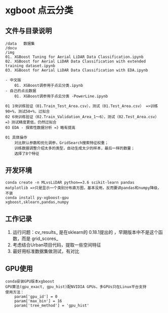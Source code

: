 # xgboot 点云分类 

## 文件与目录说明
    /data   数据集
    /docu
    /img
    01. XGBoost Tuning for Aerial LiDAR Data Classification.ipynb
    02. XGBoost for Aerial LiDAR Data Classification with extended training dataset.ipynb
    03. XGBoost for Aerial LiDAR Data Classification with EDA.ipynb

    - 中文版
        01. XGBoost调参用于点云分类.ipynb            
    - 自己的点云数据
        01. XGBoost调参用于点云分类 -PowerLine.ipynb

    01 1块训练验证（01.Train_Test_Area.csv），测试（01.Test_Area.csv） =>训练90+%，测试50+%，过拟合
    02 6块训练验证（02.Train_Validation_Area_1～6），测试（02.Test_Area.csv） =》测试精度更低，仍然过拟合
    03 EDA - 探索性数据分析 =》略有提高

    01 具体操作
        对比默认参数和优化调参，GridSearch搜索特征权重；
        训练数据调整介绍太多的类型，自动生成太少的样本，最后一样的数量；
        选择了8个特征

## 开发环境
    conda create -n MLvsLiDAR python==3.6 scikit-learn pandas 
    matplotlib =>只是显示一个类别分布直方图，基本没用，反而要讲pandas和numpy降级，不装
    conda install py-xgboost-gpu
    xgboost,sklearn,pandas,numpy
## 工作记录
1. 运行问题：cv_results_ 是在sklearn的 0.18.1提出的 ，早期版本中不是这个函数，而是 grid_scores_
2. 考虑结合Urban项目代码，提取一些空间特征
3. 最好用标准数据集做测试，有对比

## GPU使用
    conda安装GPU版本xgboost
    GPU算法(gpu_exact, gpu_hist)配NVIDIA GPUs，多GPUs只在Linux平台支持
    使用方法：
        param['gpu_id'] = 0
        param['max_bin'] = 16
        param['tree_method'] = 'gpu_hist'